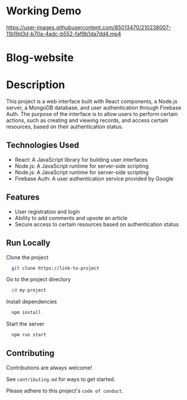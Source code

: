 # Working Demo




https://user-images.githubusercontent.com/85013470/210238007-11b19d3d-b70a-4adc-b552-faf9b1da7dd4.mp4



# Blog-website

# Description
This project is a web interface built with React components, a Node.js server, a MongoDB database, and user authentication through Firebase Auth. The purpose of the interface is to allow users to perform certain actions, such as creating and viewing records, and access certain resources, based on their authentication status.





## Technologies Used

* React: A JavaScript library for building user interfaces
* Node.js: A JavaScript runtime for server-side scripting
* Node.js: A JavaScript runtime for server-side scripting
* Firebase Auth: A user authentication service provided by Google

## Features

* User registration and login
* Ability to add comments and upvote an article
* Secure access to certain resources based on authentication status


## Run Locally

Clone the project

```bash
  git clone https://link-to-project
```

Go to the project directory

```bash
  cd my-project
```

Install dependencies

```bash
  npm install
```

Start the server

```bash
  npm run start
```


## Contributing

Contributions are always welcome!

See `contributing.md` for ways to get started.

Please adhere to this project's `code of conduct`.


